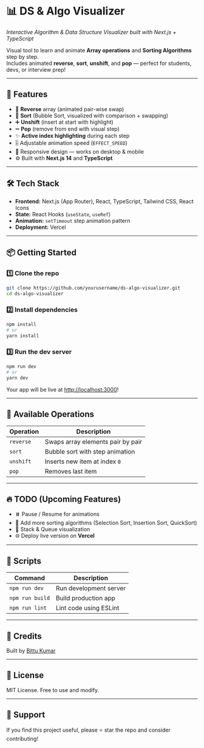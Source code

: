 # 📊 DS & Algo Visualizer  
*Interactive Algorithm & Data Structure Visualizer built with Next.js + TypeScript*

Visual tool to learn and animate **Array operations** and **Sorting Algorithms** step by step.  
Includes animated **reverse**, **sort**, **unshift**, and **pop** — perfect for students, devs, or interview prep!

---

## 🚀 Features

- 🔄 **Reverse** array (animated pair-wise swap)
- 🔢 **Sort** (Bubble Sort, visualized with comparison + swapping)
- ➕ **Unshift** (insert at start with highlight)
- ➖ **Pop** (remove from end with visual step)
- ✨ **Active index highlighting** during each step
- 🎚️ Adjustable animation speed (`EFFECT_SPEED`)
- 📱 Responsive design — works on desktop & mobile
- ⚙️ Built with **Next.js 14** and **TypeScript**

---

## 🛠️ Tech Stack

- **Frontend:** Next.js (App Router), React, TypeScript, Tailwind CSS, React Icons
- **State:** React Hooks (`useState`, `useRef`)
- **Animation:** `setTimeout` step animation pattern
- **Deployment:** Vercel 

---

## 📦 Getting Started

### 1️⃣ Clone the repo
```bash
git clone https://github.com/yourusername/ds-algo-visualizer.git
cd ds-algo-visualizer
```

### 2️⃣ Install dependencies
```bash
npm install
# or
yarn install
```

### 3️⃣ Run the dev server
```bash
npm run dev
# or
yarn dev
```
Your app will be live at [http://localhost:3000](http://localhost:3000)!

---

## 🎯 Available Operations

| Operation  | Description                       |
|------------|-----------------------------------|
| `reverse`  | Swaps array elements pair by pair |
| `sort`     | Bubble sort with step animation   |
| `unshift`  | Inserts new item at index `0`     |
| `pop`      | Removes last item                 |

---

## 🔥 TODO (Upcoming Features)
- ⏸️ Pause / Resume for animations
- 🧩 Add more sorting algorithms (Selection Sort, Insertion Sort, QuickSort)
- 🧮 Stack & Queue visualization
- 🌐 Deploy live version on **Vercel**

---

## 📝 Scripts

| Command          | Description          |
|------------------|----------------------|
| `npm run dev`    | Run development server |
| `npm run build`  | Build production app  |
| `npm run lint`   | Lint code using ESLint |

---

## 🌟 Credits
Built by [Bittu Kumar](https://github.com/BittuKumar183040)  

---

## 📄 License
MIT License. Free to use and modify.

---

## 💖 Support
If you find this project useful, please ⭐️ star the repo and consider contributing!